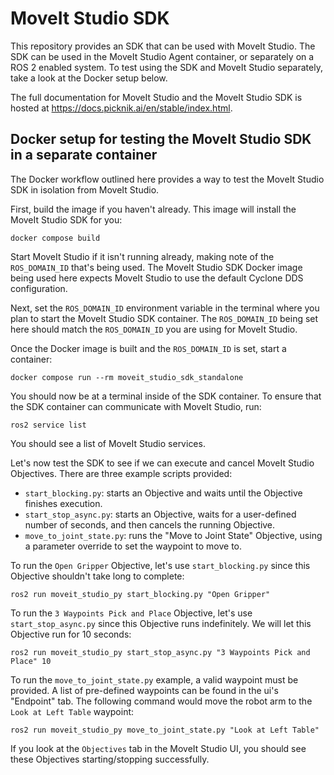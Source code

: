 # MoveIt Studio SDK

This repository provides an SDK that can be used with MoveIt Studio.
The SDK can be used in the MoveIt Studio Agent container, or separately on a ROS 2 enabled system.
To test using the SDK and MoveIt Studio separately, take a look at the Docker setup below.

The full documentation for MoveIt Studio and the MoveIt Studio SDK is hosted at https://docs.picknik.ai/en/stable/index.html.

## Docker setup for testing the MoveIt Studio SDK in a separate container

The Docker workflow outlined here provides a way to test the MoveIt Studio SDK in isolation from MoveIt Studio.

First, build the image if you haven't already.
This image will install the MoveIt Studio SDK for you:

```
docker compose build
```

Start MoveIt Studio if it isn't running already, making note of the `ROS_DOMAIN_ID` that's being used.
The MoveIt Studio SDK Docker image being used here expects MoveIt Studio to use the default Cyclone DDS configuration.

Next, set the `ROS_DOMAIN_ID` environment variable in the terminal where you plan to start the MoveIt Studio SDK container.
The `ROS_DOMAIN_ID` being set here should match the `ROS_DOMAIN_ID` you are using for MoveIt Studio.

Once the Docker image is built and the `ROS_DOMAIN_ID` is set, start a container:

```
docker compose run --rm moveit_studio_sdk_standalone
```

You should now be at a terminal inside of the SDK container.
To ensure that the SDK container can communicate with MoveIt Studio, run:

```
ros2 service list
```

You should see a list of MoveIt Studio services.

Let's now test the SDK to see if we can execute and cancel MoveIt Studio Objectives.
There are three example scripts provided:
* `start_blocking.py`: starts an Objective and waits until the Objective finishes execution.
* `start_stop_async.py`: starts an Objective, waits for a user-defined number of seconds, and then cancels the running Objective.
* `move_to_joint_state.py`: runs the "Move to Joint State" Objective, using a parameter override to set the waypoint to move to.

To run the `Open Gripper` Objective, let's use `start_blocking.py` since this Objective shouldn't take long to complete:

```
ros2 run moveit_studio_py start_blocking.py "Open Gripper"
```

To run the `3 Waypoints Pick and Place` Objective, let's use `start_stop_async.py` since this Objective runs indefinitely.
We will let this Objective run for 10 seconds:

```
ros2 run moveit_studio_py start_stop_async.py "3 Waypoints Pick and Place" 10
```

To run the `move_to_joint_state.py` example, a valid waypoint must be provided.
A list of pre-defined waypoints can be found in the ui's "Endpoint" tab.
The following command would move the robot arm to the `Look at Left Table` waypoint:

```
ros2 run moveit_studio_py move_to_joint_state.py "Look at Left Table"
```

If you look at the `Objectives` tab in the MoveIt Studio UI, you should see these Objectives starting/stopping successfully.
